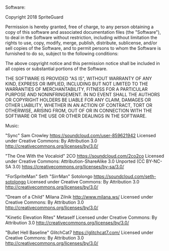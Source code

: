 Software:

Copyright 2018 SpriteGuard

Permission is hereby granted, free of charge, to any person obtaining a copy of
this software and associated documentation files (the "Software"), to deal in
the Software without restriction, including without limitation the rights to
use, copy, modify, merge, publish, distribute, sublicense, and/or sell copies of
the Software, and to permit persons to whom the Software is furnished to do so,
subject to the following conditions:

The above copyright notice and this permission notice shall be included in all
copies or substantial portions of the Software.

THE SOFTWARE IS PROVIDED "AS IS", WITHOUT WARRANTY OF ANY KIND, EXPRESS OR
IMPLIED, INCLUDING BUT NOT LIMITED TO THE WARRANTIES OF MERCHANTABILITY, FITNESS
FOR A PARTICULAR PURPOSE AND NONINFRINGEMENT. IN NO EVENT SHALL THE AUTHORS OR
COPYRIGHT HOLDERS BE LIABLE FOR ANY CLAIM, DAMAGES OR OTHER LIABILITY, WHETHER
IN AN ACTION OF CONTRACT, TORT OR OTHERWISE, ARISING FROM, OUT OF OR IN
CONNECTION WITH THE SOFTWARE OR THE USE OR OTHER DEALINGS IN THE SOFTWARE.

Music:

"Sync"
Sam Crowley https://soundcloud.com/user-859621942
Licensed under Creative Commons: By Attribution 3.0
http://creativecommons.org/licenses/by/3.0/

"The One With the Vocaloid"
2CO https://soundcloud.com/2co2co
Licensed under Creative Commons: Attribution-ShareAlike 3.0 Unported (CC BY-NC-SA 3.0)
https://creativecommons.org/licenses/by-sa/3.0/

"ForSpriteMan"
Seth "SirrMan" Sotolongo https://soundcloud.com/seth-sotolongo
Licensed under Creative Commons: By Attribution 3.0
http://creativecommons.org/licenses/by/3.0/

"Dream of a Child"
Milana Zilnik http://www.milana.ws/
Licensed under Creative Commons: By Attribution 3.0
http://creativecommons.org/licenses/by/3.0/

"Kinetic Elevation Rites"
Metaself
Licensed under Creative Commons: By Attribution 3.0
http://creativecommons.org/licenses/by/3.0/

"Bullet Hell Baseline"
GlitchCat7 https://glitchcat7.com/
Licensed under Creative Commons: By Attribution 3.0
http://creativecommons.org/licenses/by/3.0/